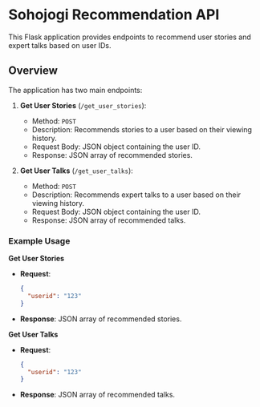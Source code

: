 # Sohojogi Recommendation API

This Flask application provides endpoints to recommend user stories and expert talks based on user IDs. 

## Overview

The application has two main endpoints:

1. **Get User Stories** (`/get_user_stories`): 
   - Method: `POST`
   - Description: Recommends stories to a user based on their viewing history.
   - Request Body: JSON object containing the user ID.
   - Response: JSON array of recommended stories.

2. **Get User Talks** (`/get_user_talks`): 
   - Method: `POST`
   - Description: Recommends expert talks to a user based on their viewing history.
   - Request Body: JSON object containing the user ID.
   - Response: JSON array of recommended talks.

### Example Usage

**Get User Stories**

- **Request**:
  ```json
  {
    "userid": "123"
  }
  ```
- **Response**: JSON array of recommended stories.

**Get User Talks**

- **Request**:
  ```json
  {
    "userid": "123"
  }
  ```
- **Response**: JSON array of recommended talks.
